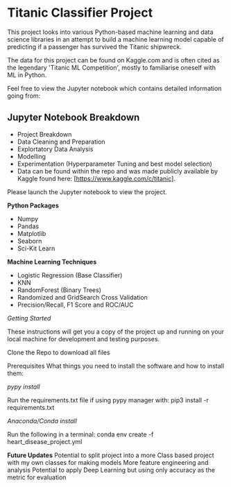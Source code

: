 # Titanic Classifier Project

This project looks into various Python-based machine learning and data science libraries in an attempt to build a machine learning model capable of predicting if a passenger has survived the Titanic shipwreck.

The data for this project can be found on Kaggle.com and is often cited as the legendary 'Titanic ML Competition', mostly to familiarise oneself with ML in Python. 

Feel free to view the Jupyter notebook which contains detailed information going from:

## Jupyter Notebook Breakdown

* Project Breakdown
* Data Cleaning and Preparation
* Explortatory Data Analysis
* Modelling
* Experimentation (Hyperparameter Tuning and best model selection)
* Data can be found within the repo and was made publicly available by Kaggle found here: [https://www.kaggle.com/c/titanic].

Please launch the Jupyter notebook to view the project.

**Python Packages**

* Numpy
* Pandas
* Matplotlib
* Seaborn
* Sci-Kit Learn

**Machine Learning Techniques**

* Logistic Regression (Base Classifier)
* KNN
* RandomForest (Binary Trees)
* Randomized and GridSearch Cross Validation
* Precision/Recall, F1 Score and ROC/AUC


*Getting Started*

These instructions will get you a copy of the project up and running on your local machine for development and testing purposes.

Clone the Repo to download all files

Prerequisites
What things you need to install the software and how to install them:

*pypy install*

Run the requirements.txt file if using pypy manager with: pip3 install -r requirements.txt

*Anaconda/Conda install*

Run the following in a terminal: conda env create -f heart_disease_project.yml

**Future Updates**
Potential to split project into a more Class based project with my own classes for making models
More feature engineering and analysis
Potential to apply Deep Learning but using only accuracy as the metric for evaluation
